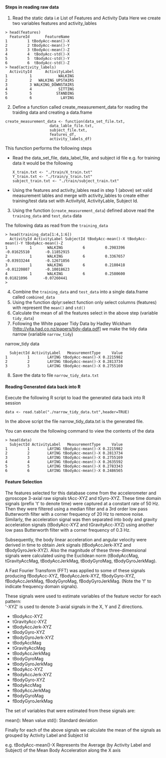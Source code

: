 

#### Steps in reading raw data 
1. Read the static data i.e List of Features and Activity Data
Here we create two variables features and activity_lables
```
> head(features)
  FeatureId       FeatureName
1         1 tBodyAcc-mean()-X
2         2 tBodyAcc-mean()-Y
3         3 tBodyAcc-mean()-Z
4         4  tBodyAcc-std()-X
5         5  tBodyAcc-std()-Y
6         6  tBodyAcc-std()-Z
> head(activity_labels)
  ActivityId      ActivityLabel
1          1            WALKING
2          2   WALKING_UPSTAIRS
3          3 WALKING_DOWNSTAIRS
4          4            SITTING
5          5           STANDING
6          6             LAYING
```
2. Define a function called create_measurement_data for reading the traiding data and creating a data.frame

```
create_measurement_data <- function(data_set_file.txt,
					data_lable_file.txt,
					subject_file.txt,
					features_df,
					activity_labels_df)
```
This function performs the following steps


  * Read the data_set_file, data_label_file, and subject id file
     e.g. for training data it would be the following 

	```
	X_train.txt <- "./train/X_train.txt"
	Y_train.txt <- "./train/y_train.txt"
	subject_train.txt <- "./train/subject_train.txt"
	```
	
  * Using the features and activity_lables read in step 1 (above) set valid measurement lables and merge with activity_lables to create either training/test data set with ActivityId, ActivityLable, Subject Id.
3. Using the function (`create_measurement_data`) defined above read the `training_data` and `test_data` data

The following data as read from the `training_data`

```
> head(training_data[1:4,1:6])
  ActivityId ActivityLabel SubjectId tBodyAcc-mean()-X tBodyAcc-mean()-Y tBodyAcc-mean()-Z
1          1       WALKING         6         0.2983396       -0.01625510       -0.11852915
2          1       WALKING         6         0.3367657       -0.03933244       -0.12671856
3          1       WALKING         6         0.2180418       -0.01220807       -0.10018623
4          1       WALKING         6         0.2580600        0.01821096       -0.07260441
> 

```
4. Combine the `training_data` and `test_data` into a single data.frame called `combined_data`
5. Using the function dplyr:select function only select columns (features) with represent the `mean()` and `std()`
6. Calculate the mean of all the features select in the above step (variable `tidy_data`)
7. Following the White papaer Tidy Data by Hadley Wickham [http://vita.had.co.nz/papers/tidy-data.pdf] we make the tidy data narrow (variable `narrow_tidy`)

narrow_tidy data

  ```
    SubjectId ActivityLabel   MeasurementType     Value
1         1        LAYING tBodyAcc-mean()-X 0.2215982
2         2        LAYING tBodyAcc-mean()-X 0.2813734
3         3        LAYING tBodyAcc-mean()-X 0.2755169
  ```
8. Save the data to file `narrow_tidy_data.txt`

#### Reading Generated data back into R
Execute the following R script to load the generated data back into R session 
```
data <- read.table("./narrow_tidy_data.txt",header=TRUE)
```
In the above script the file narrow_tidy_data.txt is the generated file.

You can execute the following command to view the contents of the data
```
> head(data)
  SubjectId ActivityLabel   MeasurementType     Value
1         1        LAYING tBodyAcc-mean()-X 0.2215982
2         2        LAYING tBodyAcc-mean()-X 0.2813734
3         3        LAYING tBodyAcc-mean()-X 0.2755169
4         4        LAYING tBodyAcc-mean()-X 0.2635592
5         5        LAYING tBodyAcc-mean()-X 0.2783343
6         6        LAYING tBodyAcc-mean()-X 0.2486565
```
#### Feature Selection 
The features selected for this database come from the accelerometer and gyroscope 3-axial raw signals tAcc-XYZ and tGyro-XYZ. These time domain signals (prefix 't' to denote time) were captured at a constant rate of 50 Hz. Then they were filtered using a median filter and a 3rd order low pass Butterworth filter with a corner frequency of 20 Hz to remove noise. Similarly, the acceleration signal was then separated into body and gravity acceleration signals (tBodyAcc-XYZ and tGravityAcc-XYZ) using another low pass Butterworth filter with a corner frequency of 0.3 Hz. 

Subsequently, the body linear acceleration and angular velocity were derived in time to obtain Jerk signals (tBodyAccJerk-XYZ and tBodyGyroJerk-XYZ). Also the magnitude of these three-dimensional signals were calculated using the Euclidean norm (tBodyAccMag, tGravityAccMag, tBodyAccJerkMag, tBodyGyroMag, tBodyGyroJerkMag). 

A Fast Fourier Transform (FFT) was applied to some of these signals producing fBodyAcc-XYZ, fBodyAccJerk-XYZ, fBodyGyro-XYZ, fBodyAccJerkMag, fBodyGyroMag, fBodyGyroJerkMag. (Note the 'f' to indicate frequency domain signals). 

These signals were used to estimate variables of the feature vector for each pattern:  
'-XYZ' is used to denote 3-axial signals in the X, Y and Z directions.

* tBodyAcc-XYZ
* tGravityAcc-XYZ
* tBodyAccJerk-XYZ
* tBodyGyro-XYZ
* tBodyGyroJerk-XYZ
* tBodyAccMag
* tGravityAccMag
* tBodyAccJerkMag
* tBodyGyroMag
* tBodyGyroJerkMag
* fBodyAcc-XYZ
* fBodyAccJerk-XYZ
* fBodyGyro-XYZ
* fBodyAccMag
* fBodyAccJerkMag
* fBodyGyroMag
* fBodyGyroJerkMag

The set of variables that were estimated from these signals are: 

mean(): Mean value
std(): Standard deviation

Finally for each of the above signals we calculate the mean of the signals as grouped by Activity Label and Subject Id

e.g. tBodyAcc-mean()-X Represents the Average (by Activity Label and Subject) of the Mean Body Acceleration along the X axis
